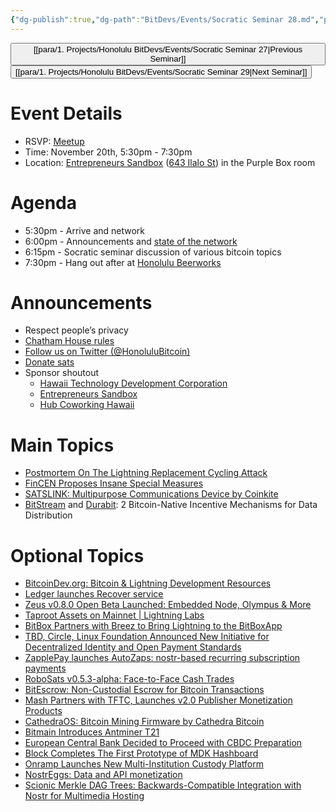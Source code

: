 ```yaml
---
{"dg-publish":true,"dg-path":"BitDevs/Events/Socratic Seminar 28.md","permalink":"/bit-devs/events/socratic-seminar-28/","title":"Socratic Seminar 28","tags":["bitdevs","bitcoin","resource","socratic-28"],"noteIcon":"3","created":"2023-10-19T20:23:19.884-10:00","updated":"2023-11-12T21:51:46.247-10:00"}
---
```




<button class="obsidian-button previous-seminar">[[para/1. Projects/Honolulu BitDevs/Events/Socratic Seminar 27\|Previous Seminar]]</button> <button class="obsidian-button next-seminar">[[para/1. Projects/Honolulu BitDevs/Events/Socratic Seminar 29\|Next Seminar]]</button>

# Event Details

- RSVP: [Meetup](https://www.meetup.com/honolulu-bitdevs/events/296852078/)
- Time: November 20th, 5:30pm - 7:30pm
- Location: [Entrepreneurs Sandbox](https://sandboxhawaii.org/) ([643 Ilalo St](https://goo.gl/maps/3Zj38htV13iUn4dcA)) in the Purple Box room

# Agenda

- 5:30pm - Arrive and network  
- 6:00pm - Announcements and [state of the network](https://bitcoin.clarkmoody.com/dashboard/)
- 6:15pm - Socratic seminar discussion of various bitcoin topics
- 7:30pm - Hang out after at [Honolulu Beerworks](https://www.honolulubeerworks.com/)

# Announcements

- Respect people’s privacy
- [Chatham House rules](https://www.chathamhouse.org/about-us/chatham-house-rule)
- [Follow us on Twitter (@HonoluluBitcoin)](https://twitter.com/HonoluluBitcoin)
- [Donate sats](https://checkout.opennode.com/p/5dea6b7a-d33c-4fda-b54c-98f092814c7d)
- Sponsor shoutout
	- [Hawaii Technology Development Corporation](https://www.htdc.org/about/)
	- [Entrepreneurs Sandbox](https://sandboxhawaii.org/)
	- [Hub Coworking Hawaii](https://hubcoworkinghi.com/)

# Main Topics

- [Postmortem On The Lightning Replacement Cycling Attack](https://bitcoinmagazine.com/technical/postmortem-on-the-lightning-replacement-cycling-attack) 
- [FinCEN Proposes Insane Special Measures](https://bitcoinmagazine.com/legal/fincen-proposes-insane-special-measures) 
- [SATSLINK: Multipurpose Communications Device by Coinkite](https://www.nobsbitcoin.com/satslink-announced/)
- [BitStream](https://robinlinus.com/bitstream.pdf) and [Durabit](https://github.com/4de67a207019fd4d855ef0a188b4519c/Durabit/blob/main/Durabit%20-%20A%20Bitcoin-native%20Incentive%20Mechanism%20for%20Data%20Distribution.pdf?ref=nobsbitcoin.com): 2 Bitcoin-Native Incentive Mechanisms for Data Distribution 

# Optional Topics

- [BitcoinDev.org: Bitcoin & Lightning Development Resources](https://bitcoindev.org/)
- [Ledger launches Recover service](https://x.com/_pgauthier/status/1716768601854628087?s=52&t=fR1UfkkV0hfE5yaQW87bRg)
- [Zeus v0.8.0 Open Beta Launched: Embedded Node, Olympus & More](https://www.nobsbitcoin.com/zeus-v0-8-0-open-beta/)
- [Taproot Assets on Mainnet | Lightning Labs](https://lightning.engineering/posts/2023-10-18-taproot-assets-v0.3/)
- [BitBox Partners with Breez to Bring Lightning to the BitBoxApp](https://www.nobsbitcoin.com/bitbox-partners-with-breez-to-add/)
- [TBD, Circle, Linux Foundation Announced New Initiative for Decentralized Identity and Open Payment Standards](https://www.nobsbitcoin.com/tbd-circle-linux-foundation-announced-new-initiative-for-decentralized-identity-and-open-payment-standards/)
- [ZapplePay launches AutoZaps: nostr-based recurring subscription payments](https://x.com/MutinyWallet/status/1716919482445443561?s=20)
- [RoboSats v0.5.3-alpha: Face-to-Face Cash Trades](https://www.nobsbitcoin.com/robosats-v0-5-3/)
- [BitEscrow: Non-Custodial Escrow for Bitcoin Transactions](https://www.nobsbitcoin.com/bitescrow-beta-launched/)
- [Mash Partners with TFTC, Launches v2.0 Publisher Monetization Products](https://www.nobsbitcoin.com/mash-v2-0-partners-with-tftc/)
- [CathedraOS: Bitcoin Mining Firmware by Cathedra Bitcoin](https://www.nobsbitcoin.com/cathedraos-bitcoin-mining-firmware-by-cathedra-bitcoin/)
- [Bitmain Introduces Antminer T21](https://www.nobsbitcoin.com/bitmain-premieres-antminer-t21/)
- [European Central Bank Decided to Proceed with CBDC Preparation](https://www.nobsbitcoin.com/european-central-bank-decided-to-proceed-with-cdbc-preparation/)
- [Block Completes The First Prototype of MDK Hashboard](https://www.nobsbitcoin.com/block-completes-the-first-prototype-of-mdk-hashboard/)
- [Onramp Launches New Multi-Institution Custody Platform](https://www.nobsbitcoin.com/onramp-multisig-custody-platorm-launched/)
- [NostrEggs: Data and API monetization](https://x.com/cierreporbin/status/1722272161480810879?s=52&t=fR1UfkkV0hfE5yaQW87bRg)
- [Scionic Merkle DAG Trees: Backwards-Compatible Integration with Nostr for Multimedia Hosting](https://www.nobsbitcoin.com/scionic-merkle-dag-trees-backwards-compatible-integration-with-nostr-for-multimedia-hosting/)